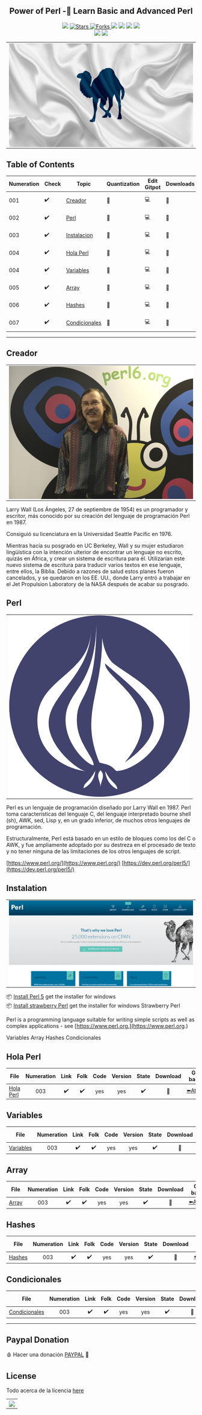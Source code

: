 <h2 align="center">  Power of Perl -🐫 Learn Basic and Advanced Perl </h2>
<!-- https://shields.io/ -->

<p align="center">
  
  </a>
    <img src="https://img.shields.io/github/languages/top/BrianMarquez3/Perl-Course?color=red">
  </a>
  <a href="https://github.com/BrianMarquez3/Perl-Course/stargazers">
    <img src="https://img.shields.io/github/stars/BrianMarquez3/Perl-Course.svg?style=flat" alt="Stars">
  </a>
  <a href="https://github.com/BrianMarquez3/Perl-Course/network">
    <img src="https://img.shields.io/github/forks/BrianMarquez3/Perl-Course.svg?style=flat" alt="Forks">
  </a>
    <img src="https://img.shields.io/github/v/tag/BrianMarquez3/Perl-Course?color=blue&label=Version&logo=perl">
  </a>
  </a>
    <img src="https://img.shields.io/github/languages/code-size/BrianMarquez3/Perl-Course">
  </a>
  </a>
    <img src="https://img.shields.io/github/downloads/BrianMarquez3/Perl-Course/total?color=blue">
  </a>
  </a>
   <a href="https://github.com/BrianMarquez3/Perl-Course/network">
    <img src="https://img.shields.io/badge/Plataform-Windows-blue">
  </a><br>
  <img src="https://img.shields.io/github/last-commit/BrianMarquez3/Perl-Course?color=darkblue&style=for-the-badge">
  <img src="https://img.shields.io/github/languages/count/BrianMarquez3/Perl-Course?style=for-the-badge">
</P>

<table align="center">
  <tr>
    <td align="center" style="padding=0;width=50%;">
      <img align="center" style="padding=0;" src="./images/Perl.png" />
    </td>
  </tr>
</table>

## Table of Contents

| Numeration   | Check  |    Topic      |   Quantization   |    Edit Gitpot    |    Downloads    |  link  |
| ------------ |--------|-------------- |----------------- |------------------ |---------------- |-------- |
|  001   |:heavy_check_mark: | [Creador](#Creador)   | 🐫    | 💻 | 💾 | [ ⬅️ back](https://github.com/BrianMarquez3)| 
|  002   |:heavy_check_mark: | [Perl](#Perl)   | 🐫    | 💻 | 💾 | [ ⬅️ back](https://github.com/BrianMarquez3)| 
|  003   |:heavy_check_mark: | [Instalacion](#Instalation)   | 🐫    | 💻 | 💾 | [ ⬅️ back](https://github.com/BrianMarquez3)|
|  004   |:heavy_check_mark: | [Hola Perl](#Hola-Perl)   | 🐫    | 💻 | 💾 | [ ⬅️ back](https://github.com/BrianMarquez3)| 
|  004   |:heavy_check_mark: | [Variables](#Variables)   | 🐫    | 💻 | 💾 | [ ⬅️ back](https://github.com/BrianMarquez3)| 
|  005   |:heavy_check_mark: | [Array](#Array)   | 🐫    | 💻 | 💾 | [ ⬅️ back](https://github.com/BrianMarquez3)| 
|  006   |:heavy_check_mark: | [Hashes](#Hashes)   | 🐫    | 💻 | 💾 | [ ⬅️ back](https://github.com/BrianMarquez3)| 
|  007   |:heavy_check_mark: | [Condicionales](#Condicionales)   | 🐫    | 💻 | 💾 | [ ⬅️ back](https://github.com/BrianMarquez3)| 

---

## Creador

<table align="center">
  <tr>
    <td align="center" style="padding=0;width=50%;">
      <img align="center" style="padding=0;" src="./images/Larry_Wall.jpg" />
    </td>
  </tr>
</table>


<p>Larry Wall (Los Ángeles, 27 de septiembre de 1954) es un programador y escritor, más conocido por su creación del lenguaje de programación Perl en 1987.</p>


<p>Consiguió su licenciatura en la Universidad Seattle Pacific en 1976.

Mientras hacía su posgrado en UC Berkeley, Wall y su mujer estudiaron lingüística con la intención ulterior de encontrar un lenguaje no escrito, quizás en África, y crear un sistema de escritura para él. Utilizarían este nuevo sistema de escritura para traducir varios textos en ese lenguaje, entre ellos, la Biblia. Debido a razones de salud estos planes fueron cancelados, y se quedaron en los EE. UU., donde Larry entró a trabajar en el Jet Propulsion Laboratory de la NASA después de acabar su posgrado.</p>

## Perl

<table align="center">
  <tr>
    <td align="center" style="padding=0;width=50%;">
      <img align="center" style="padding=0;" src="./images/Cebolla_Chulita.png" />
    </td>
  </tr>
</table>


<p>Perl es un lenguaje de programación diseñado por Larry Wall en 1987. Perl toma características del lenguaje C, del lenguaje interpretado bourne shell (sh), AWK, sed, Lisp y, en un grado inferior, de muchos otros lenguajes de programación.

Estructuralmente, Perl está basado en un estilo de bloques como los del C o AWK, y fue ampliamente adoptado por su destreza en el procesado de texto y no tener ninguna de las limitaciones de los otros lenguajes de script.</p>

[https://www.perl.org/](https://www.perl.org/) [https://dev.perl.org/perl5/](https://dev.perl.org/perl5/)

## Instalation

<table align="center">
  <tr>
    <td align="center" style="padding=0;width=50%;">
      <img align="center" style="padding=0;" src="./images/home_pages.png" />
    </td>
  </tr>
</table>

📦 [Install Perl 5](https://www.perl.org/get.html) get the installer for windows<br>
📦 [Install strawberry Perl](https://strawberryperl.com/) get the installer for windows Strawberry Perl<br>

Perl is a programming language suitable for writing simple scripts as well as complex applications - see [https://www.perl.org.](https://www.perl.org.)

Variables
Array
Hashes
Condicionales

## Hola Perl

| File                       | Numeration  | Link        |    Folk     |  Code       | Version     | State       | Download    |  Go back    |
|----------------------------|:-----------:|:-----------:|:-----------:|:-----------:|:-----------:|:-----------:|:-----------:|:-----------:|
| [Hola Perl](https://github.com/BrianMarquez3/Perl-Course/tree/main/001%20PrimerScript)  | 003 | ✔️  | ✔️ | yes | yes | ✔️ | 💾 | [⬅️Atras](#Tabla-de-contenidos)

## Variables

| File                       | Numeration  | Link        |    Folk     |  Code       | Version     | State       | Download    |  Go back    |
|----------------------------|:-----------:|:-----------:|:-----------:|:-----------:|:-----------:|:-----------:|:-----------:|:-----------:|
| [Variables](https://github.com/BrianMarquez3/Perl-Course/tree/main/002%20Variables)  | 003 | ✔️  | ✔️ | yes | yes | ✔️ | 💾 | [⬅️Atras](#Tabla-de-contenidos)

## Array


| File                       | Numeration  | Link        |    Folk     |  Code       | Version     | State       | Download    |  Go back    |
|----------------------------|:-----------:|:-----------:|:-----------:|:-----------:|:-----------:|:-----------:|:-----------:|:-----------:|
| [Array](https://github.com/BrianMarquez3/Perl-Course/tree/main/003%20Arrays)  | 003 | ✔️  | ✔️ | yes | yes | ✔️ | 💾 | [⬅️Atras](#Tabla-de-contenidos)

## Hashes


| File                       | Numeration  | Link        |    Folk     |  Code       | Version     | State       | Download    |  Go back    |
|----------------------------|:-----------:|:-----------:|:-----------:|:-----------:|:-----------:|:-----------:|:-----------:|:-----------:|
| [Hashes](https://github.com/BrianMarquez3/Perl-Course/tree/main/004%20Hashes)  | 003 | ✔️  | ✔️ | yes | yes | ✔️ | 💾 | [⬅️Atras](#Tabla-de-contenidos)

## Condicionales


| File                       | Numeration  | Link        |    Folk     |  Code       | Version     | State       | Download    |  Go back    |
|----------------------------|:-----------:|:-----------:|:-----------:|:-----------:|:-----------:|:-----------:|:-----------:|:-----------:|
| [Condicionales](https://github.com/BrianMarquez3/Perl-Course/tree/main/005%20Condicionales)  | 003 | ✔️  | ✔️ | yes | yes | ✔️ | 💾 | [⬅️Atras](#Tabla-de-contenidos)


----

## Paypal Donation
🩸 Hacer una donación [PAYPAL](https://www.paypal.com/donate?hosted_button_id=98U3T62494H9Y) 🍵

## License 
Todo acerca de la licencia [here](https://github.com/BrianMarquez3/Learning-Git/blob/master/LICENCE)

<table>
  <tr>
    <td align="center" style="padding=0;width=50%;">
      <img align="center" style="padding=0;" src="./images/git00.gif" />
    </td>
  </tr>
</table>